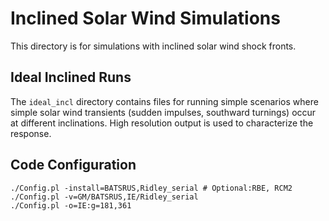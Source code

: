 # Inclined Solar Wind Simulations

This directory is for simulations with inclined solar wind shock fronts.

## Ideal Inclined Runs
The `ideal_incl` directory contains files for running simple scenarios where simple solar wind transients (sudden impulses, southward turnings) occur at different inclinations. High resolution output is used to characterize the response.

## Code Configuration
```
./Config.pl -install=BATSRUS,Ridley_serial # Optional:RBE, RCM2
./Config.pl -v=GM/BATSRUS,IE/Ridley_serial
./Config.pl -o=IE:g=181,361
```